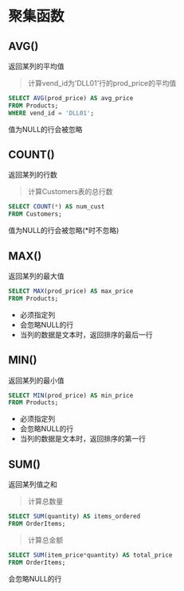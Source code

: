 # 聚集函数

## AVG()
返回某列的平均值 
> 计算vend_id为'DLL01'行的prod_price的平均值
```sql
SELECT AVG(prod_price) AS avg_price
FROM Products;
WHERE vend_id = 'DLL01';
```
值为NULL的行会被忽略  

## COUNT()
返回某列的行数  
> 计算Customers表的总行数
```sql
SELECT COUNT(*) AS num_cust
FROM Customers; 
```
值为NULL的行会被忽略(*时不忽略)

## MAX()
返回某列的最大值 
```sql
SELECT MAX(prod_price) AS max_price
FROM Products;  
```
- 必须指定列  
- 会忽略NULL的行  
- 当列的数据是文本时，返回排序的最后一行  

## MIN()
返回某列的最小值  
```sql
SELECT MIN(prod_price) AS min_price
FROM Products;  
```
- 必须指定列  
- 会忽略NULL的行  
- 当列的数据是文本时，返回排序的第一行  

## SUM()
返回某列值之和  
> 计算总数量
```sql
SELECT SUM(quantity) AS items_ordered
FROM OrderItems;
```
> 计算总金额
```sql
SELECT SUM(item_price*quantity) AS total_price 
FROM OrderItems;
```
会忽略NULL的行   
